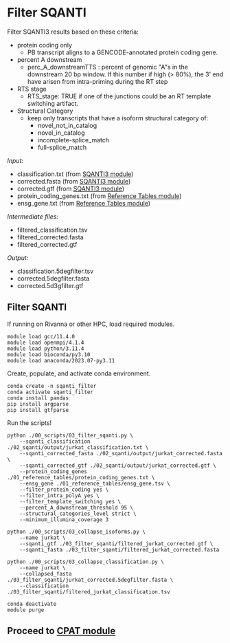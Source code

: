 # Filter SQANTI
Filter SQANTI3 results based on these criteria: 
- protein coding only
  - PB transcript aligns to a GENCODE-annotated protein coding gene.
- percent A downstream
  - perc_A_downstreamTTS : percent of genomic "A"s in the downstream 20 bp window. If this number if high (> 80%), the 3' end have arisen from intra-priming during the RT step
- RTS stage
  - RTS_stage: TRUE if one of the junctions could be an RT template switching artifact.
- Structural Category
  - keep only transcripts that have a isoform structural category of:
    - novel_not_in_catalog
    - novel_in_catalog
    - incomplete-splice_match
    - full-splice_match


_Input:_ <br />
- classification.txt (from [SQANTI3 module](https://github.com/efwatts/LRP_Troubleshooting/blob/main/02_SQANTI/README.md))
- corrected.fasta (from [SQANTI3 module](https://github.com/efwatts/LRP_Troubleshooting/blob/main/02_SQANTI/README.md))
- corrected.gtf (from [SQANTI3 module](https://github.com/efwatts/LRP_Troubleshooting/blob/main/02_SQANTI/README.md))
- protein_coding_genes.txt (from [Reference Tables module](https://github.com/efwatts/LRP_Troubleshooting/tree/main/01_reference_tables))
- ensg_gene.txt (from [Reference Tables module](https://github.com/efwatts/LRP_Troubleshooting/tree/main/01_reference_tables))

_Intermediate files:_
- filtered_classification.tsv
- filtered_corrected.fasta
- filtered_corrected.gtf

_Output:_
- classification.5degfilter.tsv
- corrected.5degfilter.fasta
- corrected.5d3gfilter.gtf

## Filter SQANTI
If running on Rivanna or other HPC, load required modules.
```
module load gcc/11.4.0  
module load openmpi/4.1.4
module load python/3.11.4
module load bioconda/py3.10
module load anaconda/2023.07-py3.11
```
Create, populate, and activate conda environment. <br />
```
conda create -n sqanti_filter
conda activate sqanti_filter
conda install pandas
pip install argparse
pip install gtfparse
```
Run the scripts!
```
python ./00_scripts/03_filter_sqanti.py \
    --sqanti_classification ./02_sqanti/output/jurkat_classification.txt \
    --sqanti_corrected_fasta ./02_sqanti/output/jurkat_corrected.fasta \
    --sqanti_corrected_gtf ./02_sqanti/output/jurkat_corrected.gtf \
    --protein_coding_genes ./01_reference_tables/protein_coding_genes.txt \
    --ensg_gene ./01_reference_tables/ensg_gene.tsv \
    --filter_protein_coding yes \
    --filter_intra_polyA yes \
    --filter_template_switching yes \
    --percent_A_downstream_threshold 95 \
    --structural_categories_level strict \
    --minimum_illumina_coverage 3 

python ./00_scripts/03_collapse_isoforms.py \
    --name jurkat \
    --sqanti_gtf ./03_filter_sqanti/filtered_jurkat_corrected.gtf \
    --sqanti_fasta ./03_filter_sqanti/filtered_jurkat_corrected.fasta

python ./00_scripts/03_collapse_classification.py \
    --name jurkat \
    --collapsed_fasta ./03_filter_sqanti/jurkat_corrected.5degfilter.fasta \
    --classification ./03_filter_sqanti/filtered_jurkat_classification.tsv

conda deactivate
module purge
```

## Proceed to [CPAT module](https://github.com/efwatts/LRP_Troubleshooting/tree/main/04_CPAT)
